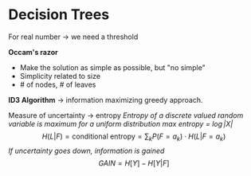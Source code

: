  # Decision Trees

For real number $\rightarrow$ we need a threshold

**Occam's razor**
- Make the solution as simple as possible, but "no simple"
- Simplicity related to size
- $\#$ of nodes, $\#$ of leaves

**ID3 Algorithm**
$\rightarrow$ information maximizing greedy approach.

Measure of uncertainty $\rightarrow$ entropy
*Entropy of a discrete valued random variable is maximum for a uniform distribution max entropy = $\log|X|$*
$$H(L|F) = \text{conditional entropy} = \sum_k P(F=a_k) \cdot H(L|F=a_k)$$
*If uncertainty goes down, information is gained*
$$GAIN = H[Y] - H[Y|F]$$
